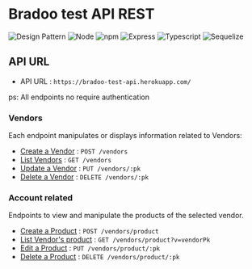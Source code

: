 # Bradoo test API REST

![Design Pattern](https://img.shields.io/badge/Backend_Design_Pattern-SOLID-success?style=flat)
![Node](https://img.shields.io/badge/Node-v14.8.0-success?style=flat)
![npm](https://img.shields.io/badge/npm-v6.14.7-success?style=flat)
![Express](https://img.shields.io/badge/Express-v4.17.1-success?style=flat)
![Typescript](https://img.shields.io/badge/Typescript-v4.0.3-success?style=flat)
![Sequelize](https://img.shields.io/badge/Sequelize-v6.3.5-success?style=flat)

## API URL

* API URL : `https://bradoo-test-api.herokuapp.com/`

ps: All endpoints no require authentication

### Vendors

Each endpoint manipulates or displays information related to Vendors:

* [Create a Vendor](docs/vendors/post.md) : `POST /vendors`
* [List Vendors](docs/vendors/get.md) : `GET /vendors`
* [Update a Vendor](docs/vendors/pk/put.md) : `PUT /vendors/:pk`
* [Delete a Vendor](docs/vendors/pk/delete.md) : `DELETE /vendors/:pk`

### Account related

Endpoints to view and manipulate the products of the selected vendor.

* [Create a Product](accounts/get.md) : `POST /vendors/product`
* [List Vendor's product](accounts/post.md) : `GET /vendors/product?v=vendorPk`
* [Edit a Product](accounts/pk/get.md) : `PUT /vendors/product/:pk`
* [Delete a Product](accounts/pk/put.md) : `DELETE /vendors/product/:pk`
